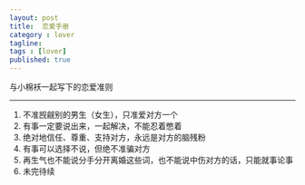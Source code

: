 ```yaml
---
layout: post
title:  恋爱手册
category : lover
tagline: 
tags : [lover]
published: true
---
```


与小棉袄一起写下的恋爱准则

--------------------

  1. 不准觊觎别的男生（女生），只准爱对方一个
  2. 有事一定要说出来，一起解决，不能忍着憋着
  3. 绝对地信任、尊重、支持对方，永远是对方的脑残粉
  4. 有事可以选择不说，但绝不准骗对方
  5. 再生气也不能说分手分开离婚这些词，也不能说中伤对方的话，只能就事论事
  6. 未完待续
